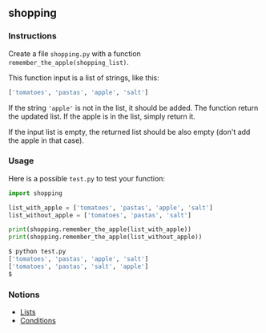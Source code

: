 ## shopping

### Instructions

Create a file `shopping.py` with a function `remember_the_apple(shopping_list)`.

This function input is a list of strings, like this:

```python
['tomatoes', 'pastas', 'apple', 'salt']
```

If the string `'apple'` is not in the list, it should be added. The function return the updated list. If the apple is in the list, simply return it.

If the input list is empty, the returned list should be also empty (don't add the apple in that case).

### Usage

Here is a possible `test.py` to test your function:

```python
import shopping

list_with_apple = ['tomatoes', 'pastas', 'apple', 'salt']
list_without_apple = ['tomatoes', 'pastas', 'salt']

print(shopping.remember_the_apple(list_with_apple))
print(shopping.remember_the_apple(list_without_apple))
```

```bash
$ python test.py
['tomatoes', 'pastas', 'apple', 'salt']
['tomatoes', 'pastas', 'salt', 'apple']
$
```

### Notions

- [Lists](https://docs.python.org/3/tutorial/datastructures.html#)
- [Conditions](https://docs.python.org/3/tutorial/datastructures.html#more-on-conditions)
